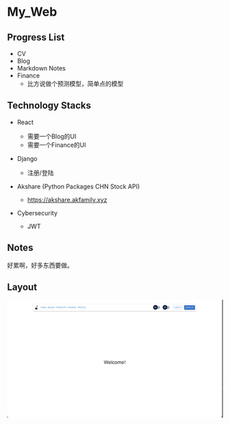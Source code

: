# My_Web

## Progress List
- CV
- Blog
- Markdown Notes
- Finance
    - 比方说做个预测模型，简单点的模型

## Technology Stacks
- React
    - 需要一个Blog的UI
    - 需要一个Finance的UI
- Django
    - 注册/登陆
    
- Akshare (Python Packages CHN Stock API)
    - https://akshare.akfamily.xyz
- Cybersecurity
    - JWT

## Notes
好累啊，好多东西要做。

## Layout
![Website Layout](./assets/img/layout.png)  